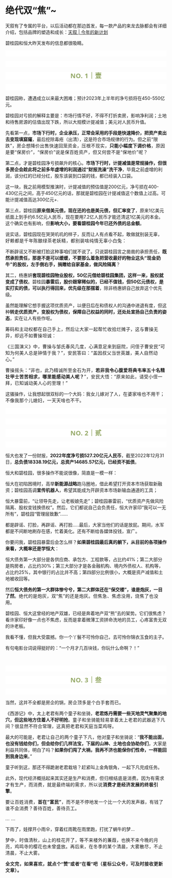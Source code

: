 # 绝代双“焦”~

<p style="visibility: visible;">天叙有了专属的平台，以后活动都在那边首发，每一款产品的来龙去脉都会有详细介绍，包括品牌的塑造和成长：<a target="_blank" href="http://mp.weixin.qq.com/s?__biz=Mzg2MTg2OTYzNQ==&amp;mid=2247483861&amp;idx=1&amp;sn=6cd0b6b2030dac38271efc70313cda8e&amp;chksm=ce11c2f9f9664bef31bc9b5433a04dfcac888049e0b6fa1ee9d1bd1d4f5f08a67b6fa53fce84&amp;scene=21#wechat_redirect" textvalue="天叙 | 今年的新计划" linktype="text" imgurl="" imgdata="null" data-itemshowtype="0" tab="innerlink" data-linktype="2" style="visibility: visible;" hasload="1">天叙 | 今年的新计划</a></p><p style="visibility: visible;">碧桂园和恒大昨天发布的信息都很吸睛。<br style="visibility: visible;"></p><p style="outline: 0px;font-family: system-ui, -apple-system, BlinkMacSystemFont, &quot;Helvetica Neue&quot;, &quot;PingFang SC&quot;, &quot;Hiragino Sans GB&quot;, &quot;Microsoft YaHei UI&quot;, &quot;Microsoft YaHei&quot;, Arial, sans-serif;letter-spacing: 0.544px;text-wrap: wrap;background-color: rgb(255, 255, 255);visibility: visible;"><br style="outline: 0px;visibility: visible;"></p><p style="outline: 0px;font-family: system-ui, -apple-system, BlinkMacSystemFont, &quot;Helvetica Neue&quot;, &quot;PingFang SC&quot;, &quot;Hiragino Sans GB&quot;, &quot;Microsoft YaHei UI&quot;, &quot;Microsoft YaHei&quot;, Arial, sans-serif;letter-spacing: 0.544px;text-wrap: wrap;background-color: rgb(255, 255, 255);visibility: visible;"><br style="visibility: visible;"></p><p style="outline: 0px;letter-spacing: 0.544px;text-wrap: wrap;color: rgb(34, 34, 34);font-family: -apple-system-font, system-ui, &quot;Helvetica Neue&quot;, &quot;PingFang SC&quot;, &quot;Hiragino Sans GB&quot;, &quot;Microsoft YaHei UI&quot;, &quot;Microsoft YaHei&quot;, Arial, sans-serif;background-color: rgb(255, 255, 255);text-align: center;visibility: visible;"><span style="outline: 0px;font-weight: bold;line-height: 25px;color: rgb(149, 169, 103);font-size: 20px;visibility: visible;">NO. 1｜壹</span></p><p style="outline: 0px;letter-spacing: 0.544px;text-wrap: wrap;color: rgb(34, 34, 34);font-family: -apple-system-font, system-ui, &quot;Helvetica Neue&quot;, &quot;PingFang SC&quot;, &quot;Hiragino Sans GB&quot;, &quot;Microsoft YaHei UI&quot;, &quot;Microsoft YaHei&quot;, Arial, sans-serif;background-color: rgb(255, 255, 255);text-align: center;visibility: visible;"><br style="outline: 0px;visibility: visible;"></p><p style="visibility: visible;">碧桂园称，遭遇成立以来最大困难；预计2023年上半年的净亏损将在450-550亿元。<br style="visibility: visible;"></p><p style="visibility: visible;">碧桂园对亏损的解释主要是：市场行情不好，不得不打折卖房，影响净利润；土地和待售房源的估值出现下跌，所以大规模计提减值；美元对人民币升值。<br style="visibility: visible;"></p><p style="visibility: visible;">先看第一点，<strong style="visibility: visible;">市场下行时，企业承压，正常会采用的手段是快速降价，把资产卖出去变现填窟窿</strong>，最后挖除毒疮（出清），这是符合市场规律的行为。但<span style="font-size: var(--articleFontsize); letter-spacing: 0.034em; visibility: visible;">之前</span><span style="font-size: var(--articleFontsize); letter-spacing: 0.034em; visibility: visible;">“限跌</span><span style="font-size: var(--articleFontsize); letter-spacing: 0.034em; visibility: visible;">”</span><span style="font-size: var(--articleFontsize); letter-spacing: 0.034em; visibility: visible;">，房企</span><span style="font-size: var(--articleFontsize); letter-spacing: 0.034em; visibility: visible;">想降价</span><span style="font-size: var(--articleFontsize); letter-spacing: 0.034em; visibility: visible;">出售快速回笼资金，压根不现实，<strong style="visibility: visible;">只能小幅度下调价格</strong>，原因是要“保房价”，“保房价”说是保百姓</span><span style="font-size: var(--articleFontsize); letter-spacing: 0.034em; visibility: visible;">资产，但</span><span style="font-size: var(--articleFontsize); letter-spacing: 0.034em; visibility: visible;">又何尝不是</span><span style="font-size: var(--articleFontsize); letter-spacing: 0.034em; visibility: visible;">“保地价”呢？</span></p><p style="visibility: visible;">第二点，才是碧桂园净亏损飙升的核心。<strong style="visibility: visible;">市场下行时，计提减值是常规操作，但很多房企会趁此将之前多年虚增的利润通过“财报洗澡”洗干净</strong>，毕竟之前虚增的利润，该分红的已经分红，股东该装到口袋的钱，都已经装入口袋。<br style="visibility: visible;"></p><p style="visibility: visible;">这一块，我之前用模型推演时，计提减值的预估值是200亿元，净亏损在400-430亿元之间，高于450亿元的话，那就是碧桂园在计提减值这个数值上过高。可能计提减值高达300亿元+.</p><p style="visibility: visible;">第三点，碧桂园<strong style="visibility: visible;">原来借美元债，现在还的也是美元债，但汇率变了</strong>，原来1亿美元纸面上到手约6.5亿元人民币，现在要用7.2亿人民币才能还清这1亿美元的本金。这个确实也有影响，但<strong style="visibility: visible;">影响大小，要看碧桂园今年已还外债的总金额</strong>。</p><p style="visibility: visible;">说实话，碧桂园现在哭哭叽叽的样子，反而让人有点看不起，敢做就别装无辜，<span style="letter-spacing: 0.578px; text-wrap: wrap; visibility: visible;">好赖都是千年陈酿绿茶老妖精，都别装啥纯情无辜小白兔：</span></p><p style="visibility: visible;">不断辟谣又不断被打脸这种事咱们就不说了。只说碧桂园言之凿凿的承担责任，<strong style="visibility: visible;">既然承担责任，那是不是可以缓缓，不要那么着急把营收最好的物业这头<span style="letter-spacing: 0.578px; text-wrap: wrap; visibility: visible;">“</span><span style="letter-spacing: 0.578px; text-wrap: wrap; visibility: visible;">现金奶牛”的</span>股权，左手倒右手，捐赠给自家基金，做风险隔离</strong>？</p><p style="visibility: visible;">其二，杨惠妍<strong style="visibility: visible;">套现碧桂园物业股权，50亿元借给碧桂园集团，这样一来，股权就变成了债权</strong>。碧桂园<strong>暴雷后，股价跟窜稀似的，已经不值钱，但50亿元债权，是实打实的债，可以执行得回来，优先级在那摆着</strong>，除非杨惠妍自己放弃这个优先级。<br></p><p>虽然能理解它想手握这项优质资产，以便日后在和债权人的沟通中进退有度，但这种<strong>转走优质资产，变股权为债权，保障自己权益的同时，还处处宣扬自己负责的姿态</strong>，实在让人有些作呕。</p><p><span style="font-size: var(--articleFontsize);letter-spacing: 0.034em;">筹码和主动权都在自己手上，</span><span style="font-size: var(--articleFontsize);letter-spacing: 0.034em;">然后</span><span style="font-size: var(--articleFontsize);letter-spacing: 0.034em;">让大家一起帮忙收拾烂摊子，这与曹操无异，却远不如曹操坦诚：</span></p><p><span style="font-size: var(--articleFontsize);letter-spacing: 0.034em;"></span><span style="font-size: var(--articleFontsize);letter-spacing: 0.034em;">《三国演义》中，曹</span><span style="font-size: var(--articleFontsize);letter-spacing: 0.034em;">操与邹氏春风几度，</span><span style="font-size: var(--articleFontsize);letter-spacing: 0.034em;">心满意足来到庭院，问侄子曹安民</span><span style="font-size: var(--articleFontsize);letter-spacing: 0.034em;">“可知为何美人总是钟情于我？</span><span style="font-size: var(--articleFontsize);letter-spacing: 0.034em;">”，安民答曰</span><span style="font-size: var(--articleFontsize);letter-spacing: 0.034em;">：</span><span style="font-size: var(--articleFontsize);letter-spacing: 0.034em;">“盖因叔父当世英雄，美人自然动心。</span><span style="font-size: var(--articleFontsize);letter-spacing: 0.034em;">”</span></p><p><span style="font-size: var(--articleFontsize);letter-spacing: 0.034em;">曹操摇头：</span><span style="font-size: var(--articleFontsize);letter-spacing: 0.034em;">“非也，此乃精诚所至金石为开，<strong>若非我令心腹爱将典韦率五十名精壮甲士苦苦相求，哪里能感动美人呢？</strong></span><span style="font-size: var(--articleFontsize);letter-spacing: 0.034em;">”，</span><span style="font-size: var(--articleFontsize);letter-spacing: 0.034em;">安民大悟：</span><span style="font-size: var(--articleFontsize);letter-spacing: 0.034em;">“原来如此，请受小侄一拜，已知诚动美人心的至理！</span><span style="font-size: var(--articleFontsize);letter-spacing: 0.034em;">”</span></p><p>这骚操作，让我想起很双标的一个大妈：<span style="font-size: var(--articleFontsize);letter-spacing: 0.034em;text-wrap: wrap;">我女儿嫁对了人，在婆家啥也不用干；</span><span style="font-size: var(--articleFontsize);letter-spacing: 0.034em;text-wrap: wrap;">不像我那个儿媳妇，一天天啥也不干。</span></p><p style="outline: 0px;font-family: system-ui, -apple-system, BlinkMacSystemFont, &quot;Helvetica Neue&quot;, &quot;PingFang SC&quot;, &quot;Hiragino Sans GB&quot;, &quot;Microsoft YaHei UI&quot;, &quot;Microsoft YaHei&quot;, Arial, sans-serif;letter-spacing: 0.544px;text-wrap: wrap;background-color: rgb(255, 255, 255);visibility: visible;"><br style="outline: 0px;visibility: visible;"></p><p style="outline: 0px;font-family: system-ui, -apple-system, BlinkMacSystemFont, &quot;Helvetica Neue&quot;, &quot;PingFang SC&quot;, &quot;Hiragino Sans GB&quot;, &quot;Microsoft YaHei UI&quot;, &quot;Microsoft YaHei&quot;, Arial, sans-serif;letter-spacing: 0.544px;text-wrap: wrap;background-color: rgb(255, 255, 255);visibility: visible;"><br></p><p style="outline: 0px;letter-spacing: 0.544px;text-wrap: wrap;color: rgb(34, 34, 34);font-family: -apple-system-font, system-ui, &quot;Helvetica Neue&quot;, &quot;PingFang SC&quot;, &quot;Hiragino Sans GB&quot;, &quot;Microsoft YaHei UI&quot;, &quot;Microsoft YaHei&quot;, Arial, sans-serif;background-color: rgb(255, 255, 255);text-align: center;visibility: visible;"><span style="outline: 0px;font-weight: bold;line-height: 25px;color: rgb(149, 169, 103);font-size: 20px;visibility: visible;">NO. 2｜贰</span></p><p style="outline: 0px;letter-spacing: 0.544px;text-wrap: wrap;color: rgb(34, 34, 34);font-family: -apple-system-font, system-ui, &quot;Helvetica Neue&quot;, &quot;PingFang SC&quot;, &quot;Hiragino Sans GB&quot;, &quot;Microsoft YaHei UI&quot;, &quot;Microsoft YaHei&quot;, Arial, sans-serif;background-color: rgb(255, 255, 255);text-align: center;visibility: visible;"><br></p><p>恒大也发了一份财报，<strong>2022年度净亏损527.20亿元人民币</strong>，截至2022年12月31日，<strong>总负债18338.19亿元，总资产14685.57亿元，已经资不抵债</strong>。<br></p><p>恒大和碧桂园，很多操作不能说很像，简直是一模一样：</p><p>恒大在初陷困境时，高举<strong>新能源战略</strong>跑马圈地，借此希望打开资本市场获取新融资；碧桂园高调<strong>宣传机器人</strong>，希望其能成为开辟资本市场新输血通道的工具；<br></p><p>恒大暴雷前，“让领导先走，让老板娘先走”；碧桂园暴雷前，“优质资产先做风险隔离、股权变钱换债权”。然后，它们都说自己会负责任，恒大许家印“我可以一无所有”，碧桂园“管理层致歉”......<br></p><p>都是辟谣、打脸，再辟谣、再打脸.....最后，大家当他们的话是放屁。期间，水军都是不间断地刷存在感，忙着美化。还有不断给各媒体投钱，宣广。</p><p>你要问我，碧桂园暴雷后会怎么样？<strong>如果碧桂园最后真的躺下，从目前的各项操作来看，大概率还是学恒大</strong>：</p><p>恒大债务第一大部分是各供应商、承包方、工程款等，占比约41%；第二大部分是购房者，占比约30%；第三大部分才是各金融机构、境内外债权人、机构等，占比约25%，其中银行的占比并不高；第四部分比例很小，大概是资产减值和土地被收回等。</p><p>然后<strong>恒大债务的第一大群体惨兮兮，第二大群体还在“保交楼”，谁是炮灰，一目了然</strong>。<span style="letter-spacing: 0.578px;text-wrap: wrap;">绝代的是炮灰，</span><span style="letter-spacing: 0.578px;text-wrap: wrap;">双“焦”的还</span><span style="letter-spacing: 0.578px;text-wrap: wrap;">是炮灰</span><span style="letter-spacing: 0.578px;text-wrap: wrap;">。但焦急、焦虑没用，烧焦了也没用。</span></p><p>碧桂园、恒大这曾经的地产双雄，已经是奔着地产双“熊”去的架势。它们很焦虑？看许家印好像一点也不焦虑，反而是拿着微薄工资拼命洗地的员工，心疼富贵无双的许老板。</p><p>我看不懂，但我大受震撼。你一个丫鬟不可怜你自己，去可怜你锦衣玉食的主子。</p><p>有句电影台词说得挺好的：“一个月才几百块钱，你玩什么命啊？！”</p><p><br></p><p style="outline: 0px;font-family: system-ui, -apple-system, BlinkMacSystemFont, &quot;Helvetica Neue&quot;, &quot;PingFang SC&quot;, &quot;Hiragino Sans GB&quot;, &quot;Microsoft YaHei UI&quot;, &quot;Microsoft YaHei&quot;, Arial, sans-serif;letter-spacing: 0.544px;text-wrap: wrap;background-color: rgb(255, 255, 255);visibility: visible;"><br style="outline: 0px;visibility: visible;"></p><p style="outline: 0px;letter-spacing: 0.544px;text-wrap: wrap;color: rgb(34, 34, 34);font-family: -apple-system-font, system-ui, &quot;Helvetica Neue&quot;, &quot;PingFang SC&quot;, &quot;Hiragino Sans GB&quot;, &quot;Microsoft YaHei UI&quot;, &quot;Microsoft YaHei&quot;, Arial, sans-serif;background-color: rgb(255, 255, 255);text-align: center;visibility: visible;"><span style="outline: 0px;font-weight: bold;line-height: 25px;color: rgb(149, 169, 103);font-size: 20px;visibility: visible;">NO. 3｜叁</span></p><p style="outline: 0px;letter-spacing: 0.544px;text-wrap: wrap;color: rgb(34, 34, 34);font-family: -apple-system-font, system-ui, &quot;Helvetica Neue&quot;, &quot;PingFang SC&quot;, &quot;Hiragino Sans GB&quot;, &quot;Microsoft YaHei UI&quot;, &quot;Microsoft YaHei&quot;, Arial, sans-serif;background-color: rgb(255, 255, 255);text-align: center;visibility: visible;"><br style="outline: 0px;visibility: visible;"></p><p>当然，这并不全都是房企的锅，<span style="font-size: var(--articleFontsize);letter-spacing: 0.034em;">房企顶多是个</span><span style="font-size: var(--articleFontsize);letter-spacing: 0.034em;">白手套而已。</span><span style="font-size: var(--articleFontsize);letter-spacing: 0.034em;"></span></p><p>《西游记》中，太上老君有两个童子和坐骑，<strong>老君炼丹需要一些天地灵气聚集的地穴，但这些地方住着人不好明抢</strong>。<span style="font-size: var(--articleFontsize);letter-spacing: 0.034em;">童子和坐骑能轻易</span><span style="font-size: var(--articleFontsize);letter-spacing: 0.034em;">拿着太上老君的武器逃下凡间</span><span style="font-size: var(--articleFontsize);letter-spacing: 0.034em;">？</span><span style="font-size: var(--articleFontsize);letter-spacing: 0.034em;">很显然不符合常理，这</span><span style="font-size: var(--articleFontsize);letter-spacing: 0.034em;">真把老君和天庭</span><span style="font-size: var(--articleFontsize);letter-spacing: 0.034em;">当菜鸡呀。</span></p><p>最大的可能是，老君<span style="letter-spacing: 0.578px;text-wrap: wrap;">让自己的</span><span style="letter-spacing: 0.578px;text-wrap: wrap;">两个童子下凡，他</span>对童子和坐骑说：“<strong>我不能出面，也没有钱给你们，但会给你们几样法宝，下届的山神、土地也会协助你们</strong>，大家是利益共同体，明白了吗？<strong>如果你们闯了大祸，我再不济也能保你们性命，一样能回到我身边来</strong>。”<br></p><p>童子听到这，那还不得跪谢老君栽培？赶紧叫上金角银角，一起下凡完成任务。</p><p><span style="">此外，现代经济概括起来其实还是生产和消费，</span><span style="font-size: var(--articleFontsize);letter-spacing: 0.034em;">但归根结底是消费。</span><span style="font-size: var(--articleFontsize);letter-spacing: 0.034em;">因为有需求才有生产，而消费，就是最终端的需求，所以说<strong>消费才是经济发展的终极引擎</strong>。</span></p><p><span style="font-size: var(--articleFontsize);letter-spacing: 0.034em;">要让百姓消费，<strong>首在“富民”</strong>，而不是不停地发一个比一个大的发声器，有钱了谁不会消费？善待百姓，善待员工。<br></span></p><p><span style="font-size: var(--articleFontsize);letter-spacing: 0.034em;">... ...<br></span></p><p>下雨了，娃撑开小雨伞，穿着红雨靴在雨里跑，打扰了蜗牛的梦…</p><p><span style="font-size: var(--articleFontsize);letter-spacing: 0.034em;">梦中，时值清秋，山上的桂花开了，等不来楼外的蒹葭，也换不来今晚的月亮，鸡鸣寺的樱花也未曾盛放。再后来，在冬季的某个清晨，大雾散尽，不止清晨，不止大雾。</span></p><p style="margin-bottom: 0px;"><span style="font-size: var(--articleFontsize);letter-spacing: 0.034em;"><strong style="outline: 0px;font-family: system-ui, -apple-system, BlinkMacSystemFont, &quot;Helvetica Neue&quot;, &quot;PingFang SC&quot;, &quot;Hiragino Sans GB&quot;, &quot;Microsoft YaHei UI&quot;, &quot;Microsoft YaHei&quot;, Arial, sans-serif;letter-spacing: 0.544px;text-wrap: wrap;background-color: rgb(255, 255, 255);color: rgb(34, 34, 34);font-size: 16px;"><span style="outline: 0px;font-size: 14px;">全文完，如果喜欢，就点个“赞”或者“在看”吧（星标公众号，可及时接收更新文章）。</span></strong></span><br></p><p style="display: none;"><mp-style-type data-value="3"></mp-style-type></p>